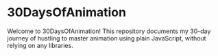 # 30DaysOfAnimation

Welcome to 30DaysOfAnimation! This repository documents my 30-day journey of hustling to master animation using plain JavaScript, without relying on any libraries.
